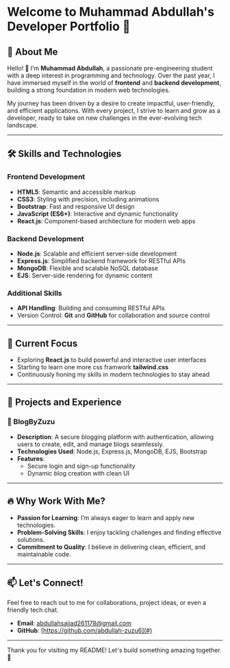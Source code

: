 # Welcome to Muhammad Abdullah's Developer Portfolio 🚀  

## 🌟 About Me  

Hello! 👋 I’m **Muhammad Abdullah**, a passionate pre-engineering student with a deep interest in programming and technology. Over the past year, I have immersed myself in the world of **frontend** and **backend development**, building a strong foundation in modern web technologies.  

My journey has been driven by a desire to create impactful, user-friendly, and efficient applications. With every project, I strive to learn and grow as a developer, ready to take on new challenges in the ever-evolving tech landscape.  

---

## 🛠️ Skills and Technologies  

### Frontend Development  
- **HTML5**: Semantic and accessible markup  
- **CSS3**: Styling with precision, including animations  
- **Bootstrap**: Fast and responsive UI design  
- **JavaScript (ES6+)**: Interactive and dynamic functionality  
- **React.js**: Component-based architecture for modern web apps  

### Backend Development  
- **Node.js**: Scalable and efficient server-side development  
- **Express.js**: Simplified backend framework for RESTful APIs  
- **MongoDB**: Flexible and scalable NoSQL database  
- **EJS**: Server-side rendering for dynamic content  

### Additional Skills  
- **API Handling**: Building and consuming RESTful APIs  
- Version Control: **Git** and **GitHub** for collaboration and source control  

---

## 🌟 Current Focus  

- Exploring **React.js** to build powerful and interactive user interfaces  
- Starting to learn one more css framwork  **tailwind.css**
- Continuously honing my skills in modern technologies to stay ahead  

---

## 🌱 Projects and Experience  

### 📘 BlogByZuzu  
- **Description**: A secure blogging platform with authentication, allowing users to create, edit, and manage blogs seamlessly.  
- **Technologies Used**: Node.js, Express.js, MongoDB, EJS, Bootstrap  
- **Features**:  
  - Secure login and sign-up functionality  
  - Dynamic blog creation with clean UI  
    

---

## 🔥 Why Work With Me?  

- **Passion for Learning**: I’m always eager to learn and apply new technologies.  
- **Problem-Solving Skills**: I enjoy tackling challenges and finding effective solutions.  
- **Commitment to Quality**: I believe in delivering clean, efficient, and maintainable code.  

---

## 📫 Let's Connect!  

Feel free to reach out to me for collaborations, project ideas, or even a friendly tech chat.  
- **Email**: [abdullahsajjad261178@gmail.com](#)
- **GitHub**: [https://github.com/abdullah-zuzu6](#)  


---

Thank you for visiting my README! Let's build something amazing together. 🌟  

